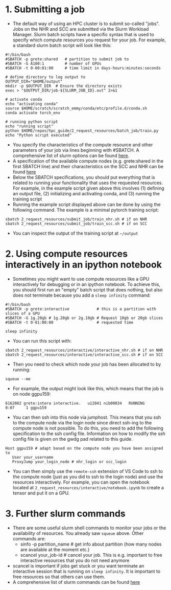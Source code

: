 # 1. Submitting a job

* The default way of using an HPC cluster is to submit so-called "jobs". Jobs on the NHR and SCC are submitted via the Slurm Workload Manager. Slurm batch scripts have a specific syntax that is used to specify which compute resources you request for your job. For example, a standard slurm batch script will look like this:
```
#!/bin/bash
#SBATCH -p grete:shared   # partition to submit job to
#SBATCH -G A100:1         # number of GPUs
#SBATCH -t 0-00:01:00     # time limit in days-hours:minutes:seconds

# define directory to log output to
OUTPUT_DIR="$HOME/output"
mkdir -p $OUTPUT_DIR  # Ensure the directory exists
exec > "$OUTPUT_DIR/job-${SLURM_JOB_ID}.out" 2>&1

# activate conda
echo "activating conda"
source $HOME/scratch/scratch_emmy/conda/etc/profile.d/conda.sh
conda activate torch_env

# running python script
echo "running script"
python $HOME/repos/hpc_guide/2_request_resources/batch_job/train.py
echo "Python script executed"

```
* You specify the characteristics of the compute resource and other parameters of your job via lines beginning with #SBATCH. A comprehensive list of slurm options can be found [here](https://slurm.schedmd.com/sbatch.html).
* A specification of the available compute nodes (e.g. grete:shared in the first SBATCH line) and their characteristics on the SCC and NHR can be found [here](https://docs.hpc.gwdg.de/how_to_use/compute_partitions/gpu_partitions/index.html#the-cpus-and-gpus)
* Below the SBATCH specifications, you should put everything that is related to running your functionality that uses the requested resources. For example, in the example script given above this involves (1) defining an output file, (2) initializing and activating conda, and (3) running the training script 
* Running the example script displayed above can be done by using the following command. The example is a minimal pytorch training script:
```
sbatch 2_request_resources/submit_job/train_nhr.sh # if on NHR
sbatch 2_request_resources/submit_job/train_scc.sh # if on SCC
```
* You can inspect the output of the training script at ``~/output``

# 2. Using compute resources interactively in an ipython notebook
* Sometimes you might want to use compute resources like a GPU interactively for debugging or in an ipython notebook. To achieve this, you should first run an "empty" batch script that does nothing, but also does not terminate because you add a ``sleep infinity`` command:
```
#!/bin/bash
#SBATCH -p grete:interactive            # this is a partition with slices of a GPU
#SBATCH -G 1g.20gb # 1g.20gb or 2g.10gb # Request 10gb or 20gb slices
#SBATCH -t 0-01:00:00                   # requested time

sleep infinity
```
* You can run this script with:
```
sbatch 2_request_resources/interactive/interactive_nhr.sh # if on NHR
sbatch 2_request_resources/interactive/interactive_scc.sh # if on SCC
```
* Then you need to check which node your job has been allocated to by running:
```
squeue --me
```
* For example, the output might look like this, which means that the job is on node ggpu159:
```
6162082 grete:intera interactive.   u12041 nib00034   RUNNING       0:07     1 ggpu159
```
* You can then ssh into this node via jumphost. This means that you ssh to the compute node via the login node since direct ssh-ing to the compute node is not possible. To do this, you need to add the following specification to the ssh config file. Information on how to modify the ssh config file is given on the gwdg pad related to this guide.
```
Host ggpu159 # adapt based on the compute node you have been assigned to
   User your_username
   ProxyJump your_login_node # nhr_login or scc_login
```
* You can then simply use the ``remote-ssh`` extension of VS Code to ssh to the compute node (just as you did to ssh to the login node) and use the resources interactively. For example, you can open the notebook located at ``2_request_resources/interactive/notebook.ipynb`` to create a tensor and put it on a GPU.


# 3. Further slurm commands
* There are some useful slurm shell commands to monitor your jobs or the availability of resources. You already saw ``squeue`` above. Other commands are:
    * sinfo -p partition_name # get info about partition (how many nodes are available at the moment etc.)
    * scancel your_job-id     # cancel your job. This is e.g. important to free interactive resources that you do not need anymore
* scancel is important if jobs get stuck or you want terminate an interactive session that is running on ``sleep infinity``. It is important to free resources so that others can use them.
* A comprehensive list of slurm commands can be found [here](https://curc.readthedocs.io/en/latest/running-jobs/slurm-commands.html)
